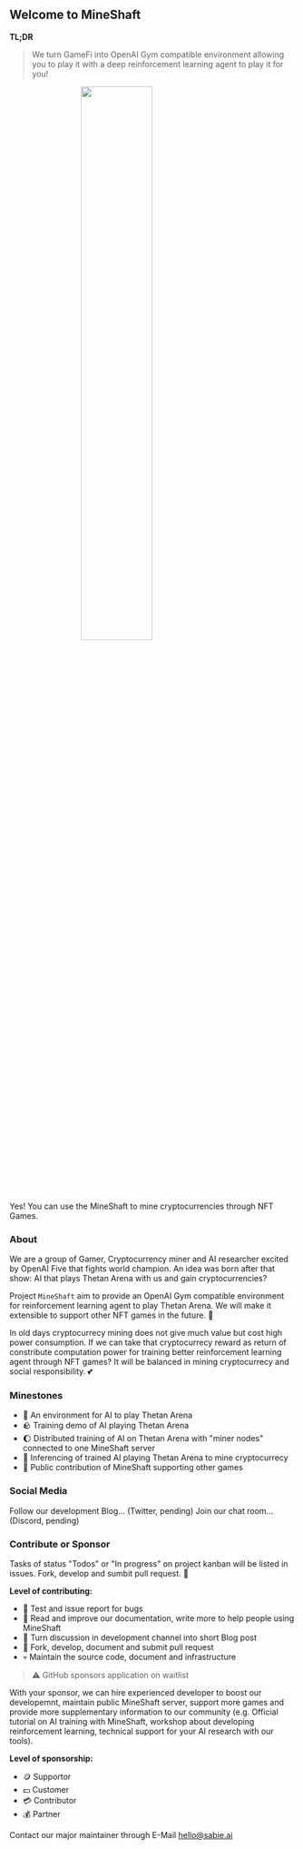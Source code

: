 ## Welcome to MineShaft
**TL;DR**
> We turn GameFi into OpenAI Gym compatible environment allowing you to play it with a deep reinforcement learning agent to play it for you!

<img src="https://github.com/Kush-Gold-Rush/MineShaft/blob/gh-pages/img/minersOvertime.png?raw=true" style="display: block; margin-left: auto; margin-right: auto; width: 50%;" />

Yes! You can use the MineShaft to mine cryptocurrencies through NFT Games.

### About
We are a group of Gamer, Cryptocurrency miner and AI researcher excited by OpenAI Five that fights world champion. An idea was born after that show: AI that plays Thetan Arena with us and gain cryptocurrencies?

Project `MineShaft` aim to provide an OpenAI Gym compatible environment for reinforcement learning agent to play Thetan Arena. We will make it extensible to support other NFT games in the future. 🚀

In old days cryptocurrecy mining does not give much value but cost high power consumption. If we can take that cryptocurrecy reward as return of constribute computation power for training better reinforcement learning agent through NFT games? It will be balanced in mining cryptocurrecy and social responsibility. 💕

### Minestones
- 🚀 An environment for AI to play Thetan Arena
- 🪨 Training demo of AI playing Thetan Arena
- 🌔 Distributed training of AI on Thetan Arena with "miner nodes" connected to one MineShaft server
- 🌠 Inferencing of trained AI playing Thetan Arena to mine cryptocurrecy
- 👾 Public contribution of MineShaft supporting other games
<!-- - 🤖 Public contribution of "Miner" by developing new reinforcement learning agents (Project `Miner`, to be announced later) -->
<!-- - 📊 Official benchmark of AI models on each game -->
<!-- - 🤝 Marketplace for reinforcement learning agents in "Miner" for industrial robotics (revenue sharing with contributor) -->

### Social Media
Follow our development Blog... (Twitter, pending)
Join our chat room... (Discord, pending)

### Contribute or Sponsor
Tasks of status "Todos" or "In progress" on project kanban will be listed in issues. Fork, develop and sumbit pull request. 💖

**Level of contributing:**
- 👶 Test and issue report for bugs
- 🧒 Read and improve our documentation, write more to help people using MineShaft
- 🧑 Turn discussion in development channel into short Blog post
- 🧓 Fork, develop, document and submit pull request
- 💀 Maintain the source code, document and infrastructure

> ⚠️ GitHub sponsors application on waitlist

With your sponsor, we can hire experienced developer to boost our developemnt, maintain public MineShaft server, support more games and provide more supplementary information to our community (e.g. Official tutorial on AI training with MineShaft, workshop about developing reinforcement learning, technical support for your AI research with our tools).

**Level of sponsorship:**
- 🪙 Supportor
- 💵 Customer
- 💳 Contributor
- 💰 Partner

Contact our major maintainer through E-Mail [hello@sabie.ai](mailto:hello@sabie.ai?subject=TellMeMoreMineShaft&body=Hi)
